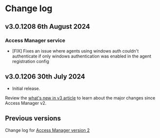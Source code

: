 # Change log

## v3.0.1208 6th August 2024
### Access Manager service
- \[FIX\] Fixes an issue where agents using windows auth couldn't authenticate if only windows authentication was enabled in the agent registration config

## v3.0.1206 30th July 2024
- Initial release.

Review the [what's new in v3 article](./whats-new.md) to learn about the major changes since Access Manager v2.

## Previous versions
Change log for [Access Manager version 2](https://docs.lithnet.io/ams/v2.0/change-log)